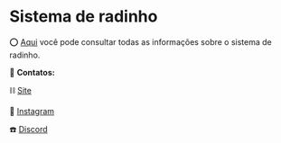 # Sistema de radinho

⭕ [Aqui](https://github.com/Wortex-Store/Radinho-System/wiki/Radinho) você pode consultar todas as informações sobre o sistema de radinho.

📲 **Contatos:**

⛓️ [Site](http://wortexstore.com.br/)

💾 [Instagram](https://instagram.com/wortexstore)

☎️ [Discord](https://discord.gg/wortex)
